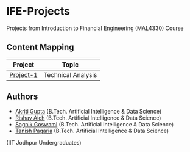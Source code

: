 # IFE-Projects
Projects from Introduction to Financial Engineering (MAL4330) Course

## Content Mapping
| Project | Topic |
| --- | ----- |
| [Project-1](./Project-1) | Technical Analysis |


## Authors
- [Akriti Gupta](mailto:gupta.97@iitj.ac.in) (B.Tech. Artificial Intelligence & Data Science)
- [Rishav Aich](mailto:aich.1@iitj.ac.in) (B.Tech. Artificial Intelligence & Data Science)  
- [Sagnik Goswami](mailto:goswami.5@iitj.ac.in) (B.Tech. Artificial Intelligence & Data Science)  
- [Tanish Pagaria](mailto:pagaria.2@iitj.ac.in) (B.Tech. Artificial Intelligence & Data Science)

(IIT Jodhpur Undergraduates)